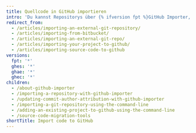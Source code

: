 ```yaml
---
title: Quellcode in GitHub importieren
intro: 'Du kannst Repositorys über {% ifversion fpt %}GitHub Importer, die Befehlszeile{% else %}die Befehlszeile{% endif %} oder mit externen Migrationstools nach GitHub importieren.'
redirect_from:
  - /articles/importing-an-external-git-repository/
  - /articles/importing-from-bitbucket/
  - /articles/importing-an-external-git-repo/
  - /articles/importing-your-project-to-github/
  - /articles/importing-source-code-to-github
versions:
  fpt: '*'
  ghes: '*'
  ghae: '*'
  ghec: '*'
children:
  - /about-github-importer
  - /importing-a-repository-with-github-importer
  - /updating-commit-author-attribution-with-github-importer
  - /importing-a-git-repository-using-the-command-line
  - /adding-an-existing-project-to-github-using-the-command-line
  - /source-code-migration-tools
shortTitle: Import code to GitHub
---
```


